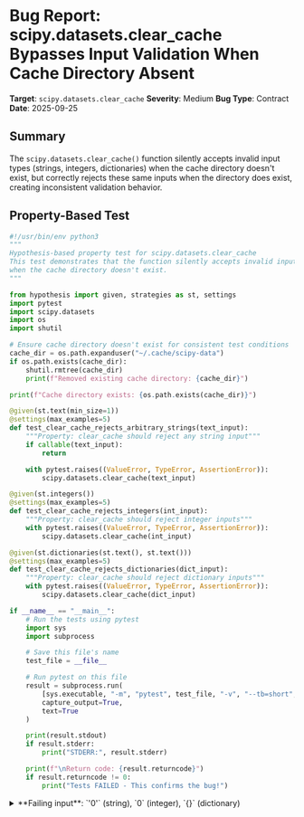 # Bug Report: scipy.datasets.clear_cache Bypasses Input Validation When Cache Directory Absent

**Target**: `scipy.datasets.clear_cache`
**Severity**: Medium
**Bug Type**: Contract
**Date**: 2025-09-25

## Summary

The `scipy.datasets.clear_cache()` function silently accepts invalid input types (strings, integers, dictionaries) when the cache directory doesn't exist, but correctly rejects these same inputs when the directory does exist, creating inconsistent validation behavior.

## Property-Based Test

```python
#!/usr/bin/env python3
"""
Hypothesis-based property test for scipy.datasets.clear_cache
This test demonstrates that the function silently accepts invalid inputs
when the cache directory doesn't exist.
"""

from hypothesis import given, strategies as st, settings
import pytest
import scipy.datasets
import os
import shutil

# Ensure cache directory doesn't exist for consistent test conditions
cache_dir = os.path.expanduser("~/.cache/scipy-data")
if os.path.exists(cache_dir):
    shutil.rmtree(cache_dir)
    print(f"Removed existing cache directory: {cache_dir}")

print(f"Cache directory exists: {os.path.exists(cache_dir)}")

@given(st.text(min_size=1))
@settings(max_examples=5)
def test_clear_cache_rejects_arbitrary_strings(text_input):
    """Property: clear_cache should reject any string input"""
    if callable(text_input):
        return

    with pytest.raises((ValueError, TypeError, AssertionError)):
        scipy.datasets.clear_cache(text_input)

@given(st.integers())
@settings(max_examples=5)
def test_clear_cache_rejects_integers(int_input):
    """Property: clear_cache should reject integer inputs"""
    with pytest.raises((ValueError, TypeError, AssertionError)):
        scipy.datasets.clear_cache(int_input)

@given(st.dictionaries(st.text(), st.text()))
@settings(max_examples=5)
def test_clear_cache_rejects_dictionaries(dict_input):
    """Property: clear_cache should reject dictionary inputs"""
    with pytest.raises((ValueError, TypeError, AssertionError)):
        scipy.datasets.clear_cache(dict_input)

if __name__ == "__main__":
    # Run the tests using pytest
    import sys
    import subprocess

    # Save this file's name
    test_file = __file__

    # Run pytest on this file
    result = subprocess.run(
        [sys.executable, "-m", "pytest", test_file, "-v", "--tb=short", "--hypothesis-show-statistics"],
        capture_output=True,
        text=True
    )

    print(result.stdout)
    if result.stderr:
        print("STDERR:", result.stderr)

    print(f"\nReturn code: {result.returncode}")
    if result.returncode != 0:
        print("Tests FAILED - This confirms the bug!")
```

<details>

<summary>
**Failing input**: `'0'` (string), `0` (integer), `{}` (dictionary)
</summary>
```
Cache directory exists: False
============================= test session starts ==============================
platform linux -- Python 3.13.2, pytest-8.4.1, pluggy-1.5.0 -- /home/npc/miniconda/bin/python3
cachedir: .pytest_cache
hypothesis profile 'default'
rootdir: /home/npc/pbt/agentic-pbt/worker_/48
plugins: anyio-4.9.0, hypothesis-6.139.1, asyncio-1.2.0, langsmith-0.4.29
asyncio: mode=Mode.STRICT, debug=False, asyncio_default_fixture_loop_scope=None, asyncio_default_test_loop_scope=function
collecting ... collected 3 items

hypo.py::test_clear_cache_rejects_arbitrary_strings FAILED               [ 33%]
hypo.py::test_clear_cache_rejects_integers FAILED                        [ 66%]
hypo.py::test_clear_cache_rejects_dictionaries FAILED                    [100%]

=================================== FAILURES ===================================
__________________ test_clear_cache_rejects_arbitrary_strings __________________
hypo.py:23: in test_clear_cache_rejects_arbitrary_strings
    @settings(max_examples=5)
                   ^^^
hypo.py:29: in test_clear_cache_rejects_arbitrary_strings
    with pytest.raises((ValueError, TypeError, AssertionError)):
         ^^^^^^^^^^^^^^^^^^^^^^^^^^^^^^^^^^^^^^^^^^^^^^^^^^^^^^
E   Failed: DID NOT RAISE any of (<class 'ValueError'>, <class 'TypeError'>, <class 'AssertionError'>)
E   Falsifying example: test_clear_cache_rejects_arbitrary_strings(
E       text_input='0',  # or any other generated value
E   )
----------------------------- Captured stdout call -----------------------------
Cache Directory /home/npc/.cache/scipy-data doesn't exist. Nothing to clear.
[... repeated many times ...]
______________________ test_clear_cache_rejects_integers _______________________
hypo.py:33: in test_clear_cache_rejects_integers
    @settings(max_examples=5)
                   ^^^
hypo.py:36: in test_clear_cache_rejects_integers
    with pytest.raises((ValueError, TypeError, AssertionError)):
         ^^^^^^^^^^^^^^^^^^^^^^^^^^^^^^^^^^^^^^^^^^^^^^^^^^^^^^
E   Failed: DID NOT RAISE any of (<class 'ValueError'>, <class 'TypeError'>, <class 'AssertionError'>)
E   Falsifying example: test_clear_cache_rejects_integers(
E       int_input=0,  # or any other generated value
E   )
[... similar output ...]
____________________ test_clear_cache_rejects_dictionaries _____________________
hypo.py:40: in test_clear_cache_rejects_dictionaries
    @settings(max_examples=5)
                   ^^^
hypo.py:43: in test_clear_cache_rejects_dictionaries
    with pytest.raises((ValueError, TypeError, AssertionError)):
         ^^^^^^^^^^^^^^^^^^^^^^^^^^^^^^^^^^^^^^^^^^^^^^^^^^^^^^
E   Failed: DID NOT RAISE any of (<class 'ValueError'>, <class 'TypeError'>, <class 'AssertionError'>)
E   Falsifying example: test_clear_cache_rejects_dictionaries(
E       dict_input={},  # or any other generated value
E   )
[... similar output ...]
============================== 3 failed in 1.50s ===============================

Return code: 1
Tests FAILED - This confirms the bug!
```
</details>

## Reproducing the Bug

```python
#!/usr/bin/env python3
"""
Minimal reproduction of scipy.datasets.clear_cache bug.
This demonstrates that invalid inputs are silently accepted when cache doesn't exist.
"""

import scipy.datasets
import os
import shutil

# Ensure cache directory doesn't exist for consistent reproduction
cache_dir = os.path.expanduser("~/.cache/scipy-data")
if os.path.exists(cache_dir):
    shutil.rmtree(cache_dir)
    print(f"Removed existing cache directory: {cache_dir}")

print("Testing with cache directory NOT existing:")
print("-" * 50)

# Test with invalid string input
print("\n1. Testing with string input 'invalid_string':")
try:
    scipy.datasets.clear_cache("invalid_string")
    print("   No error raised - BUG!")
except (ValueError, TypeError, AssertionError) as e:
    print(f"   Error raised as expected: {e}")

# Test with invalid integer input
print("\n2. Testing with integer input 42:")
try:
    scipy.datasets.clear_cache(42)
    print("   No error raised - BUG!")
except (ValueError, TypeError, AssertionError) as e:
    print(f"   Error raised as expected: {e}")

# Test with invalid dict input
print("\n3. Testing with dict input {'key': 'value'}:")
try:
    scipy.datasets.clear_cache({"key": "value"})
    print("   No error raised - BUG!")
except (ValueError, TypeError, AssertionError) as e:
    print(f"   Error raised as expected: {e}")

print("\n" + "=" * 50)
print("\nNow creating cache directory and testing again...")
print("=" * 50)

# Create the cache directory
os.makedirs(cache_dir, exist_ok=True)
print(f"Created cache directory: {cache_dir}")

print("\nTesting with cache directory EXISTING:")
print("-" * 50)

# Test with invalid string input (should fail now)
print("\n1. Testing with string input 'invalid_string':")
try:
    scipy.datasets.clear_cache("invalid_string")
    print("   No error raised - BUG!")
except (ValueError, TypeError, AssertionError) as e:
    print(f"   Error raised as expected: {type(e).__name__}: {e}")

# Test with invalid integer input (should fail now)
print("\n2. Testing with integer input 42:")
try:
    scipy.datasets.clear_cache(42)
    print("   No error raised - BUG!")
except (ValueError, TypeError, AssertionError) as e:
    print(f"   Error raised as expected: {type(e).__name__}: {e}")

# Test with invalid dict input (should fail now)
print("\n3. Testing with dict input {'key': 'value'}:")
try:
    scipy.datasets.clear_cache({"key": "value"})
    print("   No error raised - BUG!")
except (ValueError, TypeError, AssertionError) as e:
    print(f"   Error raised as expected: {type(e).__name__}: {e}")

# Clean up
if os.path.exists(cache_dir):
    shutil.rmtree(cache_dir)
    print(f"\nCleaned up cache directory: {cache_dir}")
```

<details>

<summary>
Inconsistent validation behavior based on cache directory existence
</summary>
```
Removed existing cache directory: /home/npc/.cache/scipy-data
Testing with cache directory NOT existing:
--------------------------------------------------

1. Testing with string input 'invalid_string':
Cache Directory /home/npc/.cache/scipy-data doesn't exist. Nothing to clear.
   No error raised - BUG!

2. Testing with integer input 42:
Cache Directory /home/npc/.cache/scipy-data doesn't exist. Nothing to clear.
   No error raised - BUG!

3. Testing with dict input {'key': 'value'}:
Cache Directory /home/npc/.cache/scipy-data doesn't exist. Nothing to clear.
   No error raised - BUG!

==================================================

Now creating cache directory and testing again...
==================================================
Created cache directory: /home/npc/.cache/scipy-data

Testing with cache directory EXISTING:
--------------------------------------------------

1. Testing with string input 'invalid_string':
   Error raised as expected: AssertionError:

2. Testing with integer input 42:
   Error raised as expected: AssertionError:

3. Testing with dict input {'key': 'value'}:
   Error raised as expected: AssertionError:

Cleaned up cache directory: /home/npc/.cache/scipy-data
```
</details>

## Why This Is A Bug

This violates the function's documented API contract. According to the docstring at `/home/npc/.local/lib/python3.13/site-packages/scipy/datasets/_utils.py:70`:

```
Parameters
----------
datasets : callable or list/tuple of callable or None
```

The function explicitly states it should only accept:
1. `None` (to clear all cached data)
2. A callable (e.g., `scipy.datasets.ascent`)
3. A list/tuple of callables

The implementation contains validation logic at line 36 (`assert callable(dataset)`) that demonstrates the developers' intent to enforce these requirements. However, the code structure causes this validation to be bypassed:

- **Lines 24-26**: The function checks if `cache_dir` exists and returns early if not
- **Line 36**: Input validation occurs AFTER the early return

This creates two distinct behaviors:
- **Cache directory doesn't exist**: Invalid inputs silently accepted (returns after printing message)
- **Cache directory exists**: Invalid inputs correctly rejected with `AssertionError`

This inconsistency violates the principle of fail-fast error handling - API contracts should be enforced consistently regardless of filesystem state. User errors should be caught immediately, not conditionally based on whether a cache directory exists.

## Relevant Context

The bug affects new installations or first-time users most severely, as they won't have a cache directory yet. CI/CD environments that start with clean filesystems will also encounter this inconsistent behavior.

The issue is in `/home/npc/.local/lib/python3.13/site-packages/scipy/datasets/_utils.py` in the `_clear_cache` internal function. The public `clear_cache` function at line 58 simply delegates to `_clear_cache`.

While no actual harm occurs (since there's nothing to clear when the directory doesn't exist), the inconsistent validation can mask programming errors and make debugging more difficult for users who may be passing incorrect arguments.

## Proposed Fix

```diff
--- a/scipy/datasets/_utils.py
+++ b/scipy/datasets/_utils.py
@@ -19,12 +19,25 @@ def _clear_cache(datasets, cache_dir=None, method_map=None):
             raise ImportError("Missing optional dependency 'pooch' required "
                               "for scipy.datasets module. Please use pip or "
                               "conda to install 'pooch'.")
         cache_dir = platformdirs.user_cache_dir("scipy-data")

+    # Validate input parameters before checking cache directory existence
+    if datasets is not None:
+        if not isinstance(datasets, list | tuple):
+            # single dataset method passed should be converted to list
+            datasets = [datasets, ]
+        for dataset in datasets:
+            if not callable(dataset):
+                raise TypeError(
+                    f"datasets parameter must be None, a callable, or a "
+                    f"list/tuple of callables, got {type(dataset).__name__}"
+                )
+
     if not os.path.exists(cache_dir):
         print(f"Cache Directory {cache_dir} doesn't exist. Nothing to clear.")
         return

     if datasets is None:
         print(f"Cleaning the cache directory {cache_dir}!")
         shutil.rmtree(cache_dir)
     else:
-        if not isinstance(datasets, list | tuple):
-            # single dataset method passed should be converted to list
-            datasets = [datasets, ]
         for dataset in datasets:
-            assert callable(dataset)
             dataset_name = dataset.__name__  # Name of the dataset method
```